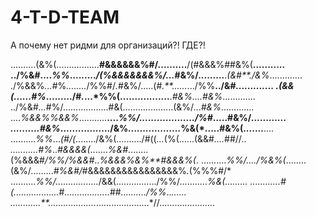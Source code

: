 # 4-T-D-TEAM

А почему нет ридми для организаций?! ГДЕ?!

..........(&%(.................**#&&&&&&%#/..........**/(#&&&%##&%(**...........
../%&#....*%%*.........*/(%&&&&&&&%/...*#&%/.........**.*(&#**./&%*.............
./%&&%*...*#%*........*/%%#/*.*#&%/.....(#*.**......*.../%%**../&#*.............
.(&&(......#%*........./#*.*...*%%(.................**.*#&%....#&%*.............
../%&#*...*#%/..................#&(....................(&%/...*#&%*.............
....*%&&%%&&%*...........**....*%%/.................../%#*.....#&%/*............
..........#&%*................./&%*..................*%&(*.....#&%(.......**....
..........*%%*...*(#/(*......../&%(........../#((*...*(%(......(&&#*....*##//*..
...........#%*..*#&&&&(*.......*%&#*........(%&&&#*/%%/%&&#*..*%&&&%&%**#&&&%(*.
..........*%%/..../%&%(*........(&%/.........*#%&#/*#&&&&&&&&&&&&&&&&%*.*(%%%#/*
..........*%%/.................*/&&(................/%%/...........*%&(.........
............#(..................*#*..................*##*........../%%*..*......
............**...................*.....................*//......................
